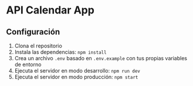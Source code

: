 # API Calendar App

## Configuración

1. Clona el repositorio
2. Instala las dependencias: `npm install`
3. Crea un archivo `.env` basado en `.env.example` con tus propias variables de entorno
4. Ejecuta el servidor en modo desarrollo: `npm run dev`
5. Ejecuta el servidor en modo producción: `npm start`

